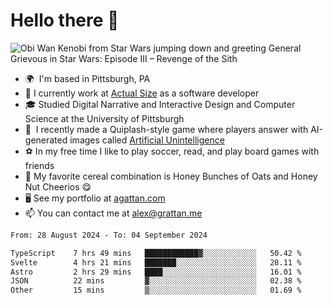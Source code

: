 <!--
**GameDog9988/GameDog9988** is a ✨ _special_ ✨ repository because its `README.md` (this file) appears on your GitHub profile.

Here are some ideas to get you started:

- 🔭 I’m currently working on ...
- 🌱 I’m currently learning ...
- 👯 I’m looking to collaborate on ...
- 🤔 I’m looking for help with ...
- 💬 Ask me about ...
- 📫 How to reach me: ...
- 😄 Pronouns: ...
- ⚡ Fun fact: ...
-->



Hello there 👋
==================================

![Obi Wan Kenobi from Star Wars jumping down and greeting General Grievous in Star Wars: Episode III – Revenge of the Sith](https://github.com/agrattan0820/agrattan0820/assets/51346343/689e56eb-29be-46a5-a079-28ea727b5f7e)


- 🌍  I'm based in Pittsburgh, PA
- 🔭  I currently work at [Actual Size](https://actualsize.com/) as a software developer
- 🎓  Studied Digital Narrative and Interactive Design and Computer Science at the University of Pittsburgh
- 👾  I recently made a Quiplash-style game where players answer with AI-generated images called [Artificial Unintelligence](https://github.com/agrattan0820/artificial-unintelligence)
- ⚽  In my free time I like to play soccer, read, and play board games with friends
- 🥣  My favorite cereal combination is Honey Bunches of Oats and Honey Nut Cheerios 😋
- 🖥️  See my portfolio at [agattan.com](http://agrattan.com/)
- 📫  You can contact me at [alex@grattan.me](mailto:alex@grattan.me)

<!--START_SECTION:waka-->

```txt
From: 28 August 2024 - To: 04 September 2024

TypeScript    7 hrs 49 mins   ████████████▓░░░░░░░░░░░░   50.42 %
Svelte        4 hrs 21 mins   ███████░░░░░░░░░░░░░░░░░░   28.11 %
Astro         2 hrs 29 mins   ████░░░░░░░░░░░░░░░░░░░░░   16.01 %
JSON          22 mins         ▓░░░░░░░░░░░░░░░░░░░░░░░░   02.38 %
Other         15 mins         ▒░░░░░░░░░░░░░░░░░░░░░░░░   01.69 %
```

<!--END_SECTION:waka-->
